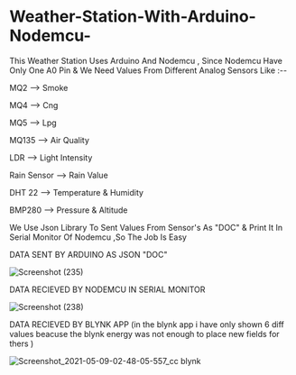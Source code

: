 # Weather-Station-With-Arduino-Nodemcu-
This Weather Station Uses Arduino And Nodemcu , Since Nodemcu Have Only One A0 Pin & We Need Values From Different Analog Sensors Like :--

MQ2 --> Smoke 

MQ4 --> Cng

MQ5 --> Lpg

MQ135 --> Air Quality

LDR --> Light Intensity

Rain Sensor --> Rain Value

DHT 22  --> Temperature & Humidity

BMP280  --> Pressure & Altitude

We Use Json Library To Sent Values From Sensor's As "DOC" & Print It In Serial Monitor Of Nodemcu ,So The Job Is Easy 

DATA SENT BY ARDUINO AS JSON "DOC"

![Screenshot (235)](https://user-images.githubusercontent.com/25906435/118393371-71f41480-b65c-11eb-94cd-511564734ba4.png)

DATA RECIEVED BY NODEMCU IN SERIAL MONITOR

![Screenshot (238)](https://user-images.githubusercontent.com/25906435/118393393-86381180-b65c-11eb-9b50-215d0a341aa8.png)

DATA RECIEVED BY BLYNK APP (in the blynk app i have only shown 6 diff values beacuse the blynk energy was not enough to place new fields for thers )

![Screenshot_2021-05-09-02-48-05-557_cc blynk](https://user-images.githubusercontent.com/25906435/118393486-12e2cf80-b65d-11eb-97fb-504bba5522a6.jpg)

